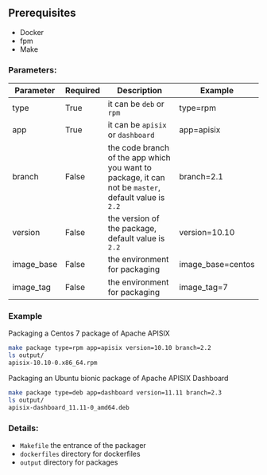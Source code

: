 ## Prerequisites

- Docker
- fpm
- Make

### Parameters:
|Parameter      |Required   |Description        |Example|
|---------|---------|----|-----------|
|type     |True |it can be `deb` or `rpm` |type=rpm|
|app      |True |it can be `apisix` or `dashboard` |app=apisix|
|branch   |False |the code branch of the app which you want to package, it can not be `master`, default value is `2.2` |branch=2.1|
|version  |False |the version of the package, default value is `2.2`|version=10.10|
|image_base|False |the environment for packaging|image_base=centos|
|image_tag|False |the environment for packaging|image_tag=7|

### Example
Packaging a Centos 7 package of Apache APISIX
```sh
make package type=rpm app=apisix version=10.10 branch=2.2
ls output/
apisix-10.10-0.x86_64.rpm
```

Packaging an Ubuntu bionic package of Apache APISIX Dashboard
```sh
make package type=deb app=dashboard version=11.11 branch=2.3
ls output/
apisix-dashboard_11.11-0_amd64.deb
```

### Details:

- `Makefile` the entrance of the packager
- `dockerfiles` directory for dockerfiles
- `output` directory for packages
